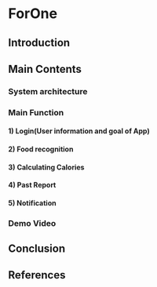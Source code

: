 # ForOne

## Introduction

## Main Contents

### System architecture

### Main Function
#### 1) Login(User information and goal of App)
#### 2) Food recognition
#### 3) Calculating Calories
#### 4) Past Report
#### 5) Notification

### Demo Video

## Conclusion

## References
